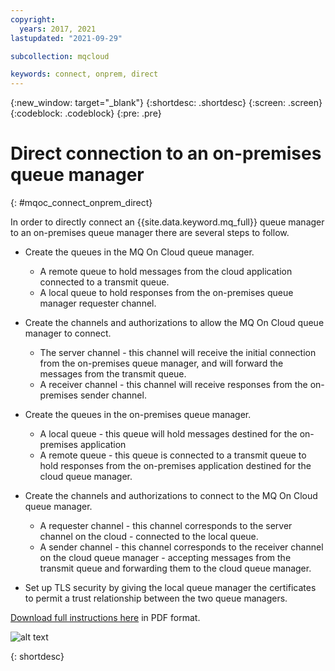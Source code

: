 ```yaml
---
copyright:
  years: 2017, 2021
lastupdated: "2021-09-29"

subcollection: mqcloud

keywords: connect, onprem, direct
---
```


{:new_window: target="_blank"}
{:shortdesc: .shortdesc}
{:screen: .screen}
{:codeblock: .codeblock}
{:pre: .pre}

# Direct connection to an on-premises queue manager
{: #mqoc_connect_onprem_direct}

In order to directly connect an {{site.data.keyword.mq_full}} queue manager to an on-premises queue manager there are several steps to follow.

* Create the queues in the MQ On Cloud queue manager.

    * A remote queue to hold messages from the cloud application connected to a transmit queue.
    * A local queue to hold responses from the on-premises queue manager requester channel.


* Create the channels and authorizations to allow the MQ On Cloud queue manager to connect.

    * The server channel - this channel will receive the initial connection from the on-premises queue manager, and will forward the messages from the transmit queue.
    * A receiver channel - this channel will receive responses from the on-premises sender channel.


* Create the queues in the on-premises queue manager.

    * A local queue - this queue will hold messages destined for the on-premises application
    * A remote queue - this queue is connected to a transmit queue to hold responses from the on-premises application
    destined for the cloud queue manager.


* Create the channels and authorizations to connect to the MQ On Cloud queue manager.

    * A requester channel - this channel corresponds to the server channel on the cloud - connected to the local queue.
    * A sender channel - this channel corresponds to the receiver channel on the cloud queue manager - accepting
    messages from the transmit queue and forwarding them to the cloud queue manager.


* Set up TLS security by giving the local queue manager the certificates to permit a trust relationship between the two queue managers.

[Download full instructions here](https://ibm.biz/BdqDUD) in PDF format.

![alt text][connect_on_prem1]

[connect_on_prem1]: ./images/mqoc_connect_onprem1.png "Direct Connection"

{: shortdesc}
